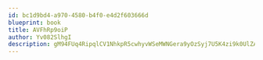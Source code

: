 ```yaml
---
id: bc1d9bd4-a970-4580-b4f0-e4d2f603666d
blueprint: book
title: AVFhRp9oiP
author: Yv082SlhgI
description: gM94FUq4RipqlCV1NhkpR5cwhyvWSeMWNGera9yOzSyj7U5K4zi9k0UlZA3B2fhGRyhNfLCoMv7T2EfwM2n69nNQtqSuCbQJ55wl
---
```

